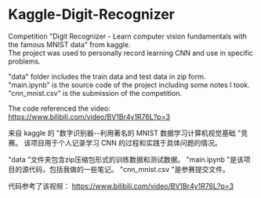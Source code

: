 # Kaggle-Digit-Recognizer
Competition "Digit Recognizer - Learn computer vision fundamentals with the famous MNIST data" from kaggle.  
The project was used to personally record learning CNN and use in specific problems.   

"data" folder includes the train data and test data in zip form.  
"main.ipynb" is the source code of the project including some notes I took.  
"cnn_mnist.csv" is the submission of the competition.  

The code referenced the video: https://www.bilibili.com/video/BV1Br4y1R76L?p=3


来自 kaggle 的 "数字识别器--利用著名的 MNIST 数据学习计算机视觉基础 "竞赛。 
该项目用于个人记录学习 CNN 的过程和实践于具体问题的情况。  

"data "文件夹包含zip压缩包形式的训练数据和测试数据。 
"main.ipynb "是该项目的源代码，包括我做的一些笔记。 
"cnn_mnist.csv "是参赛提交文件。 

代码参考了该视频： https://www.bilibili.com/video/BV1Br4y1R76L?p=3
